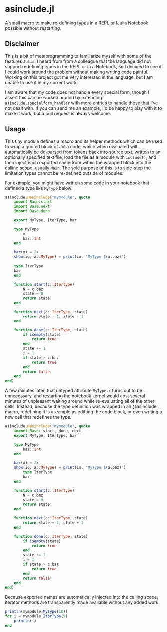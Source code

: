 # asinclude.jl
A small macro to make re-defining types in a REPL or IJulia Notebook possible without restarting.


## Disclaimer
This is a bit of metaprogramming to familiarize myself with some of the features `Julia`. I heard from from a colleague that the language did not support redefining types in the REPL or in a Notebook, so I decided to see if I could work around the problem without making writing code painful. Working on this project got me very interested in the language, but I am unable to use it in my current work.

I am aware that my code does not handle every special form, though I assert this can be worked around by extending `asinclude.specialform_handler` with more entries to handle those that I've not dealt with. If you can send me an example, I'd be happy to play with it to make it work, but a pull request is always welcome.

## Usage
This tiny module defines a macro and its helper methods which can be used to wrap a quoted block of Julia code, which when evaluated will automatically be de-parsed from tokens back into source text, written to an optionally specified text file, load the file as a module with `include()`, and then inject each exported name from within the wrapped block into the calling scope, usually `Main`. The sole purpose of this is to side-step the limitation types cannot be re-defined outside of modules.

For example, you might have written some code in your notebook that defined a type like `MyType` below:

```julia
asinclude.@asinclude("mymodule", quote
    import Base.start
    import Base.next
    import Base.done

    export MyType, IterType, bar

    type MyType
        x
        baz::Int
    end

    bar(x) = 2x
    show(io, a::MyType) = print(io, "MyType $(a.baz)")
    
    type IterType
    baz
    end

    function start(c::IterType)
        N = c.baz
        state = 0
        return state
    end

    function next(c::IterType, state)
        return state + 1, state + 1
    end

    function done(c::IterType, state)
        if isempty(state)
            return true
        end
        state += 1
        i = 1
        if state > c.baz
            return true
        end
        return false
    end
end)
```

A few minutes later, that untyped attribute `MyType.x` turns out to be unnecessary, and restarting the notebook kernel would cost several minutes of unpleasant waiting around while re-evaluating all of the other cells. Instead, because the type definition was wrapped in an @asinclude macro, redefining it is as simple as editting the code block, or even writing a new cell that redefines the type.

```julia
asinclude.@asinclude("mymodule", quote
    import Base: start, done, next
    export MyType, IterType, bar

    type MyType
        baz::Int
    end

    bar(x) = 2x
    show(io, a::MyType) = print(io, "MyType $(a.baz)")
        type IterType
        baz
    end

    function start(c::IterType)
        N = c.baz
        state = 0
        return state
    end

    function next(c::IterType, state)
        return state + 1, state + 1
    end

    function done(c::IterType, state)
        if isempty(state)
            return true
        end
        state += 1
        i = 1
        if state > c.baz
            return true
        end
        return false
    end
end)
```

Because exported names are automatically injected into the calling scope, iterator methods are transparently made available without any added work.

```julia
println(mymodule.MyType(10))
for i = mymodule.IterType(5)
    println(i)
end
```
